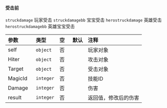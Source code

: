 #### 受击前

`struckdamage` 玩家受击
`struckdamagebb` 宝宝受击
`herostruckdamage` 英雄受击
`herostruckdamagebb` 英雄宝宝受击

| 参数    | 类型      | 空   | 默认 | 注释                 |
| :------ | :-------- | :--- | :--- | :------------------- |
| self    | `object`  | 否   |      | 玩家对象             |
| Hiter   | `object`  | 否   |      | 攻击对象             |
| Target  | `object`  | 否   |      | 受击对象             |
| MagicId | `integer` | 否   |      | 技能ID               |
| Damage  | `integer` | 否   |      | 伤害                 |
| result  | `integer` | 否   |      | 返回值，修改后的伤害 |

